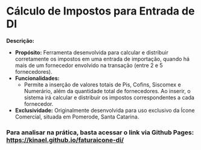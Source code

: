 # Cálculo de Impostos para Entrada de DI

**Descrição:**
- **Propósito:** Ferramenta desenvolvida para calcular e distribuir corretamente os impostos em uma entrada de importação, quando há mais de um fornecedor envolvido na transação (entre 2 e 5 fornecedores).
- **Funcionalidades:** 
  - Permite a inserção de valores totais de Pis, Cofins, Siscomex e Numerário, além da quantidade total de fornecedores. Ao inserir, o sistema irá calcular e distribuir os impostos correspondentes a cada fornecedor.
- **Exclusividade:** Originalmente desenvolvida para uso exclusivo da Ícone Comercial, situada em Pomerode, Santa Catarina.

### Para analisar na prática, basta acessar o link via Github Pages: https://kinael.github.io/faturaicone-di/


